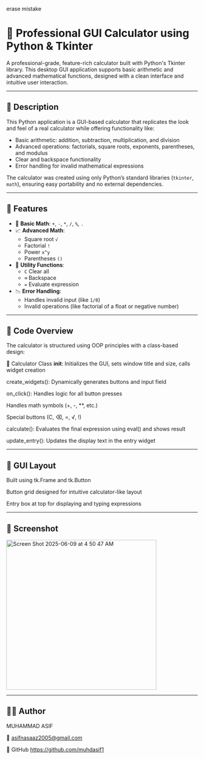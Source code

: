 erase mistake 

# 🧮 Professional GUI Calculator using Python & Tkinter

A professional-grade, feature-rich calculator built with Python's Tkinter library. This desktop GUI application supports basic arithmetic and advanced mathematical functions, designed with a clean interface and intuitive user interaction.

---

## 📖 Description

This Python application is a GUI-based calculator that replicates the look and feel of a real calculator while offering functionality like:

- Basic arithmetic: addition, subtraction, multiplication, and division
- Advanced operations: factorials, square roots, exponents, parentheses, and modulus
- Clear and backspace functionality
- Error handling for invalid mathematical expressions

The calculator was created using only Python’s standard libraries (`tkinter`, `math`), ensuring easy portability and no external dependencies.

---

## 🎯 Features

- 🧮 **Basic Math**: `+`, `-`, `*`, `/`, `%`, `.`
- 📈 **Advanced Math**: 
  - Square root `√`
  - Factorial `!`
  - Power `x^y`
  - Parentheses `()`
- 🧹 **Utility Functions**:
  - `C` Clear all
  - `⌫` Backspace
  - `=` Evaluate expression
- 📉 **Error Handling**:
  - Handles invalid input (like `1/0`)
  - Invalid operations (like factorial of a float or negative number)

---

## 🧠 Code Overview
The calculator is structured using OOP principles with a class-based design:

🔹 Calculator Class
__init__: Initializes the GUI, sets window title and size, calls widget creation

create_widgets(): Dynamically generates buttons and input field

on_click(): Handles logic for all button presses

Handles math symbols (+, -, **, etc.)

Special buttons (C, ⌫, =, √, !)

calculate(): Evaluates the final expression using eval() and shows result

update_entry(): Updates the display text in the entry widget

---
## 🔹 GUI Layout
Built using tk.Frame and tk.Button

Button grid designed for intuitive calculator-like layout

Entry box at top for displaying and typing expressions

---
## 📸 Screenshot

<img width="395" alt="Screen Shot 2025-06-09 at 4 50 47 AM" src="https://github.com/user-attachments/assets/a854ccad-1fdd-4976-9661-3681dcf343ec" />

---

## 👨‍💻 Author
MUHAMMAD ASIF

📧 asifnasaaz2005@gmail.com

🔗 GitHub https://github.com/muhdasif1

